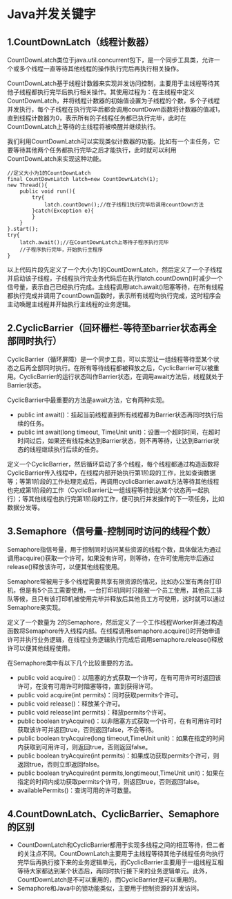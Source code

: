 # Java并发关键字

## 1.CountDownLatch（线程计数器）

CountDownLatch类位于java.util.concurrent包下，是一个同步工具类，允许一个或多个线程一直等待其他线程的操作执行完后再执行相关操作。

CountDownLatch基于线程计数器来实现并发访问控制，主要用于主线程等待其他子线程都执行完毕后执行相关操作。其使用过程为：在主线程中定义CountDownLatch，并将线程计数器的初始值设置为子线程的个数，多个子线程并发执行，每个子线程在执行完毕后都会调用countDown函数将计数器的值减1，直到线程计数器为0，表示所有的子线程任务都已执行完毕，此时在CountDownLatch上等待的主线程将被唤醒并继续执行。

我们利用CountDownLatch可以实现类似计数器的功能。比如有一个主任务，它要等待其他两个任务都执行完毕之后才能执行，此时就可以利用CountDownLatch来实现这种功能。

```
//定义大小为1的CountDownLatch
final CountDownLatch latch=new CountDownLatch(1);
new Thread(){
	public void run(){
		try{
			latch.countDown();//在子线程1执行完毕后调用countDown方法
		}catch(Exception e){
		}
	}
}.start();
try{
	latch.await();//在CountDownLatch上等待子程序执行完毕
	//子程序执行完毕，开始执行主程序
}
```

以上代码片段先定义了一个大小为1的CountDownLatch，然后定义了一个子线程并启动该子线程，子线程执行完业务代码后在执行latch.countDown()时减少一个信号量，表示自己已经执行完成。主线程调用latch.await()阻塞等待，在所有线程都执行完成并调用了countDown函数时，表示所有线程均执行完成，这时程序会主动唤醒主线程并开始执行主线程的业务逻辑。

## 2.CyclicBarrier（回环栅栏-等待至barrier状态再全部同时执行）

CyclicBarrier（循环屏障）是一个同步工具，可以实现让一组线程等待至某个状态之后再全部同时执行。在所有等待线程都被释放之后，CyclicBarrier可以被重用。CyclicBarrier的运行状态叫作Barrier状态，在调用await方法后，线程就处于Barrier状态。

CyclicBarrier中最重要的方法是await方法，它有两种实现。

- public int await()：挂起当前线程直到所有线程都为Barrier状态再同时执行后续的任务。
- public int await(long timeout, TimeUnit unit)：设置一个超时时间，在超时时间过后，如果还有线程未达到Barrier状态，则不再等待，让达到Barrier状态的线程继续执行后续的任务。

定义一个CyclicBarrier，然后循环启动了多个线程，每个线程都通过构造函数将CyclicBarrier传入线程中，在线程内部开始执行第1阶段的工作，比如查询数据等；等第1阶段的工作处理完成后，再调用cyclicBarrier.await方法等待其他线程也完成第1阶段的工作（CyclicBarrier让一组线程等待到达某个状态再一起执行）；等其他线程也执行完第1阶段的工作，便可执行并发操作的下一项任务，比如数据分发等。

## 3.Semaphore（信号量-控制同时访问的线程个数）

Semaphore指信号量，用于控制同时访问某些资源的线程个数，具体做法为通过调用acquire()获取一个许可，如果没有许可，则等待，在许可使用完毕后通过release()释放该许可，以便其他线程使用。

Semaphore常被用于多个线程需要共享有限资源的情况，比如办公室有两台打印机，但是有5个员工需要使用，一台打印机同时只能被一个员工使用，其他员工排队等候，且只有该打印机被使用完毕并释放后其他员工方可使用，这时就可以通过Semaphore来实现。

定义了一个数量为 2的Semaphore，然后定义了一个工作线程Worker并通过构造函数将Semaphore传入线程内部。在线程调用semaphore.acquire()时开始申请许可并执行业务逻辑，在线程业务逻辑执行完成后调用semaphore.release()释放许可以便其他线程使用。

在Semaphore类中有以下几个比较重要的方法。

- public void acquire()：以阻塞的方式获取一个许可，在有可用许可时返回该许可，在没有可用许可时阻塞等待，直到获得许可。
- public void acquire(int permits)：同时获取permits个许可。
- public void release()：释放某个许可。
- public void release(int permits)：释放permits个许可。
- public boolean tryAcquire()：以非阻塞方式获取一个许可，在有可用许可时获取该许可并返回true，否则返回false，不会等待。
- public boolean tryAcquire(long timeout,TimeUnit unit)：如果在指定的时间内获取到可用许可，则返回true，否则返回false。
- public boolean tryAcquire(int permits)：如果成功获取permits个许可，则返回true，否则立即返回false。
- public boolean tryAcquire(int permits,longtimeout,TimeUnit unit)：如果在指定的时间内成功获取permits个许可，则返回true，否则返回false。
- availablePermits()：查询可用的许可数量。

## 4.CountDownLatch、CyclicBarrier、Semaphore的区别

- CountDownLatch和CyclicBarrier都用于实现多线程之间的相互等待，但二者的关注点不同。CountDownLatch主要用于主线程等待其他子线程任务均执行完毕后再执行接下来的业务逻辑单元，而CyclicBarrier主要用于一组线程互相等待大家都达到某个状态后，再同时执行接下来的业务逻辑单元。此外，CountDownLatch是不可以重用的，而CyclicBarrier是可以重用的。
- Semaphore和Java中的锁功能类似，主要用于控制资源的并发访问。
